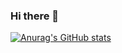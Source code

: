 ### Hi there 👋

[![Anurag's GitHub stats](https://github-readme-stats.vercel.app/api?username=natanlf&show_icons=true&theme=dark)](https://github.com/natanlf?tab=repositories) 

<!--[![Top Langs](https://github-readme-stats.vercel.app/api/top-langs/?username=natanlf&langs_count=3&theme=dark)](https://github.com/natanlf/github-readme-stats)-->
<!--
**natanlf/natanlf** is a ✨ _special_ ✨ repository because its `README.md` (this file) appears on your GitHub profile.

Here are some ideas to get you started:

- 🔭 I’m currently working on ...
- 🌱 I’m currently learning ...
- 👯 I’m looking to collaborate on ...
- 🤔 I’m looking for help with ...
- 💬 Ask me about ...
- 📫 How to reach me: ...
- 😄 Pronouns: ...
- ⚡ Fun fact: ...
-->
